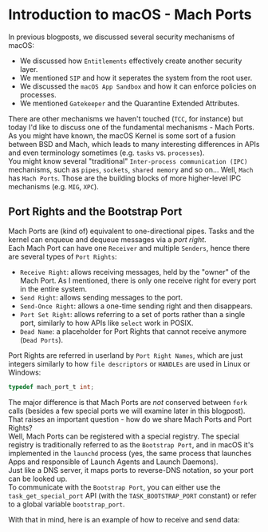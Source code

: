 # Introduction to macOS - Mach Ports
In previous blogposts, we discussed several security mechanisms of macOS:
- We discussed how `Entitlements` effectively create another security layer.
- We mentioned `SIP` and how it seperates the system from the root user.
- We discussed the `macOS App Sandbox` and how it can enforce policies on processes.
- We mentioned `Gatekeeper` and the Quarantine Extended Attributes.

There are other mechanisms we haven't touched (`TCC`, for instance) but today I'd like to discuss one of the fundamental mechanisms - Mach Ports.  
As you might have known, the macOS Kernel is some sort of a fusion between BSD and Mach, which leads to many interesting differences in APIs and even terminology sometimes (e.g. `tasks` vs. `processes`).  
You might know several "traditional" `Inter-process communication (IPC)` mechanisms, such as `pipes`, `sockets`, `shared memory` and so on... Well, `Mach` has `Mach Ports`. Those are the building blocks of more higher-level IPC mechanisms (e.g. `MIG`, `XPC`).

## Port Rights and the Bootstrap Port
Mach Ports are (kind of) equivalent to one-directional pipes. Tasks and the kernel can enqueue and dequeue messages via a *port right*.  
Each Mach Port can have one `Receiver` and multiple `Senders`, hence there are several types of `Port Rights`:
- `Receive Right`: allows receiving messages, held by the "owner" of the Mach Port. As I mentioned, there is only one receive right for every port in the entire system.
- `Send Right`: allows sending messages to the port.
- `Send-Once Right`: allows a one-time sending right and then disappears.
- `Port Set Right`: allows referring to a set of ports rather than a single port, similarly to how APIs like `select` work in POSIX.
- `Dead Name`: a placeholder for Port Rights that cannot receive anymore (`Dead Ports`).

Port Rights are referred in userland by `Port Right Names`, which are just integers similarly to how `file descriptors` or `HANDLEs` are used in Linux or Windows:
```c
typedef mach_port_t int;
```

The major difference is that Mach Ports are *not* conserved between `fork` calls (besides a few special ports we will examine later in this blogpost).
That raises an important question - how do we share Mach Ports and Port Rights?  
Well, Mach Ports can be registered with a special registry. The special registry is traditionally referred to as the `Bootstrap Port`, and in macOS it's implemented in the `launchd` process (yes, the same process that launches Apps and responsible of Launch Agents and Launch Daemons).  
Just like a DNS server, it maps ports to reverse-DNS notation, so your port can be looked up.  
To communicate with the `Bootstrap Port`, you can either use the `task_get_special_port` API (with the `TASK_BOOTSTRAP_PORT` constant) or refer to a global variable `bootstrap_port`.

With that in mind, here is an example of how to receive and send data:
